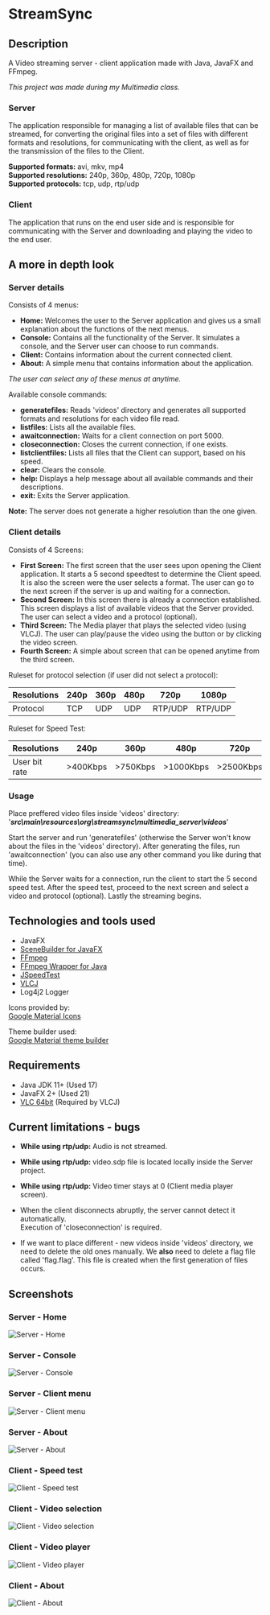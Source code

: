 # StreamSync

## Description

A Video streaming server - client application made with Java, JavaFX and FFmpeg.

*This project was made during my Multimedia class.*

### Server

The application responsible for managing a list of available files that can be streamed, for converting the original files into a set of files with different formats and resolutions, for communicating with the client, as well as for the transmission of the files to the Client.

**Supported formats:** avi, mkv, mp4\
**Supported resolutions:** 240p, 360p, 480p, 720p, 1080p\
**Supported protocols:** tcp, udp, rtp/udp

### Client

The application that runs on the end user side and is responsible for communicating with the Server and downloading and playing the video to the end user.

## A more in depth look

### Server details

Consists of 4 menus:

- **Home:** Welcomes the user to the Server application and gives us a small explanation about the functions of the next menus.
- **Console:** Contains all the functionality of the Server. It simulates a console, and the Server user can choose to run commands.
- **Client:** Contains information about the current connected client.
- **About:** A simple menu that contains information about the application.

*The user can select any of these menus at anytime.*

Available console commands:

- **generatefiles:** Reads 'videos' directory and generates all supported formats and resolutions for each video file read.
- **listfiles:** Lists all the available files.
- **awaitconnection:** Waits for a client connection on port 5000.
- **closeconnection:** Closes the current connection, if one exists.
- **listclientfiles:** Lists all files that the Client can support, based on his speed.
- **clear:** Clears the console.
- **help:** Displays a help message about all available commands and their descriptions.
- **exit:** Exits the Server application.

**Note:** The server does not generate a higher resolution than the one given.

### Client details

Consists of 4 Screens:

- **First Screen:** The first screen that the user sees upon opening the Client application. It starts a 5 second speedtest to determine the Client speed. It is also the screen were the user selects a format. The user can go to the next screen if the server is up and waiting for a connection.
- **Second Screen:** In this screen there is already a connection established. This screen displays a list of available videos that the Server provided. The user can select a video and a protocol (optional).
- **Third Screen:** The Media player that plays the selected video (using VLCJ). The user can play/pause the video using the button or by clicking the video screen.
- **Fourth Screen:** A simple about screen that can be opened anytime from the third screen.

Ruleset for protocol selection (if user did not select a protocol):


|Resolutions|240p|360p|480p|720p|1080p|
|-----------|----|----|----|----|-----|
|Protocol|TCP|UDP|UDP|RTP/UDP|RTP/UDP|

Ruleset for Speed Test:

|Resolutions|240p|360p|480p|720p|1080p|
|-----------|----|----|----|----|-----|
|User bit rate|>400Kbps|>750Kbps|>1000Kbps|>2500Kbps|>4500Kbps|


### Usage

Place preffered video files inside 'videos' directory: '***src\main\resources\org\streamsync\multimedia_server\videos***'

Start the server and run 'generatefiles' (otherwise the Server won't know about the files in the 'videos' directory). After generating the files, run 'awaitconnection' (you can also use any other command you like during that time).

While the Server waits for a connection, run the client to start the 5 second speed test. After the speed test, proceed to the next screen and select a video and protocol (optional). Lastly the streaming begins.

## Technologies and tools used

- JavaFX
- [SceneBuilder for JavaFX](https://gluonhq.com/products/scene-builder/)
- [FFmpeg](https://ffmpeg.org/download.html)
- [FFmpeg Wrapper for Java](https://github.com/bramp/ffmpeg-cli-wrapper)
- [JSpeedTest](https://github.com/bertrandmartel/speed-test-lib)
- [VLCJ](https://github.com/caprica/vlcj)
- Log4j2 Logger

Icons provided by:\
[Google Material Icons](https://fonts.google.com/icons)

Theme builder used:\
[Google Material theme builder](https://material-foundation.github.io/material-theme-builder/)

## Requirements

- Java JDK 11+ (Used 17)
- JavaFX 2+ (Used 21)
- [VLC 64bit](https://www.videolan.org/vlc/download-windows.html) (Required by VLCJ)

## Current limitations - bugs

- **While using rtp/udp:** Audio is not streamed.
- **While using rtp/udp:** video.sdp file is located locally inside the Server project.
- **While using rtp/udp:** Video timer stays at 0 (Client media player screen).

- When the client disconnects abruptly, the server cannot detect it automatically.\
Execution of 'closeconnection' is required.
- If we want to place different - new videos inside 'videos' directory, we need to delete the old ones manually. We **also** need to delete a flag file called 'flag.flag'. This file is created when the first generation of files occurs.

## Screenshots

### Server - Home

![Server - Home](https://github.com/ChrisTs8920/StreamSync/blob/main/screenshots/Home.jpg?raw=true)

### Server - Console

![Server - Console](https://github.com/ChrisTs8920/StreamSync/blob/main/screenshots/Console.jpg?raw=true)

### Server - Client menu

![Server - Client menu](https://github.com/ChrisTs8920/StreamSync/blob/main/screenshots/Client.jpg?raw=true)

### Server - About

![Server - About](https://github.com/ChrisTs8920/StreamSync/blob/main/screenshots/About.jpg?raw=true)

### Client - Speed test

![Client - Speed test](https://github.com/ChrisTs8920/StreamSync/blob/main/screenshots/Speedtest.jpg?raw=true)

### Client - Video selection

![Client - Video selection](https://github.com/ChrisTs8920/StreamSync/blob/main/screenshots/VideoSelection.jpg?raw=true)

### Client - Video player

![Client - Video player](https://github.com/ChrisTs8920/StreamSync/blob/main/screenshots/VideoPlayer.jpg?raw=true)

### Client - About

![Client - About](https://github.com/ChrisTs8920/StreamSync/blob/main/screenshots/About_c.jpg?raw=true)
